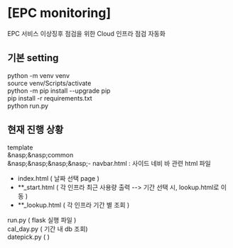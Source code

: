 # [EPC monitoring]
EPC 서비스 이상징후 점검을 위한 Cloud 인프라 점검 자동화

## 기본 setting 


python -m venv venv  
source venv/Scripts/activate  
python -m pip install --upgrade pip  
pip install -r requirements.txt  
python run.py  

## 현재 진행 상황 

template  
&nasp;&nasp;common  
&nasp;&nasp;&nasp;&nasp;- navbar.html  : 사이드 네비 바 관련 html 파일    
- index.html ( 날짜 선택 page )  
- **_start.html ( 각 인프라 최근 사용량 출력 --> 기간 선택 시, lookup.html로 이동 )  
- **_lookup.html ( 각 인프라 기간 별 조회 )  

run.py  ( flask 실행 파일 )   
cal_day.py ( 기간 내 db 조회)   
datepick.py (  )   
